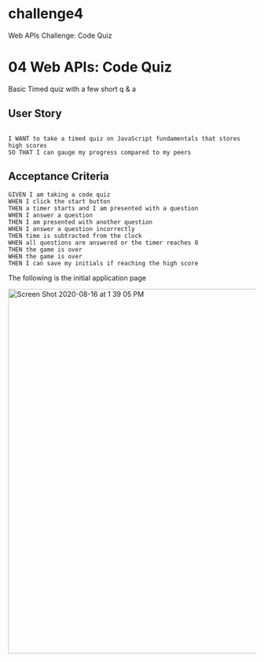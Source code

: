 # challenge4
Web APIs Challenge: Code Quiz

# 04 Web APIs: Code Quiz

Basic Timed quiz with a few short q & a

## User Story

```

I WANT to take a timed quiz on JavaScript fundamentals that stores high scores
SO THAT I can gauge my progress compared to my peers
```

## Acceptance Criteria

```
GIVEN I am taking a code quiz
WHEN I click the start button
THEN a timer starts and I am presented with a question
WHEN I answer a question
THEN I am presented with another question
WHEN I answer a question incorrectly
THEN time is subtracted from the clock
WHEN all questions are answered or the timer reaches 0
THEN the game is over
WHEN the game is over
THEN I can save my initials if reaching the high score
```

The following is the initial application page

<img width="743" alt="Screen Shot 2020-08-16 at 1 39 05 PM" src="https://user-images.githubusercontent.com/67836023/90344513-4fe73c00-dfcf-11ea-9017-036b02a426dd.png">





